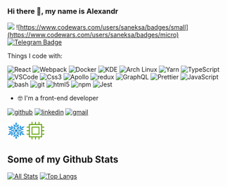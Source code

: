 ### Hi there 👋, my name is Alexandr 
![](https://komarev.com/ghpvc/?username=saneksa) ![https://www.codewars.com/users/saneksa/badges/small](https://www.codewars.com/users/saneksa/badges/micro) [![Telegram Badge](https://img.shields.io/badge/Telegram-2CA5E0?style=flat&logo=telegram&logoColor=white)](https://t.me/saneksa2)

Things I code with:
<p>
  <img alt="React" src="https://img.shields.io/badge/-React-45b8d8?style=flat-square&logo=react&logoColor=white" />
  <img alt="Webpack" src="https://img.shields.io/badge/-Webpack-47c0e1?style=flat-square&logo=webpack&logoColor=white" /> 
  <img alt="Docker" src="https://img.shields.io/badge/-Docker-46a2f1?style=flat-square&logo=docker&logoColor=white" />
  <img alt="KDE" src="https://img.shields.io/badge/-KDE-1D99F3?style=flat-square&logo=kde&logoColor=white" />
  <img alt="Arch Linux" src="https://img.shields.io/badge/-Arch Linux-1793D1?style=flat-square&logo=arch-linux&logoColor=white" />
  <img alt="Yarn" src="https://img.shields.io/badge/-Yarn-2C8EBB?style=flat-square&logo=yarn&logoColor=white" />
  <img alt="TypeScript" src="https://img.shields.io/badge/-TypeScript-007ACC?style=flat-square&logo=typescript&logoColor=white" />
  <img alt="VSCode" src="https://img.shields.io/badge/-VSCode-007ACC?style=flat-square&logo=visual-studio-code&logoColor=white" />
  <img alt="Css3" src="https://img.shields.io/badge/-Css3-2963f0?style=flat-square&logo=css3&logoColor=white" />
  <img alt="Apollo" src="https://img.shields.io/badge/-Apollo%20GraphQL-311C87?style=flat-square&logo=apollo-graphql&logoColor=white" />
  <img alt="redux" src="https://img.shields.io/badge/-Redux-764ABC?style=flat-square&logo=redux&logoColor=white" />
  <img alt="GraphQL" src="https://img.shields.io/badge/-GraphQL-E10098?style=flat-square&logo=graphql&logoColor=white" />
  <img alt="Prettier" src="https://img.shields.io/badge/-Prettier-F7B93E?style=flat-square&logo=prettier&logoColor=white" />
  <img alt="JavaScript" src="https://img.shields.io/badge/-JavaScript-F7DF1E?style=flat-square&logo=javascript&logoColor=white" />
  <img alt="bash" src="https://img.shields.io/badge/-bash-4EAA25?style=flat-square&logo=gnu-bash&logoColor=white" />
  <img alt="git" src="https://img.shields.io/badge/-Git-F05032?style=flat-square&logo=git&logoColor=white" />
  <img alt="html5" src="https://img.shields.io/badge/-HTML5-E34F26?style=flat-square&logo=html5&logoColor=white" />
  <img alt="npm" src="https://img.shields.io/badge/-NPM-CB3837?style=flat-square&logo=npm&logoColor=white" />
  <img alt="Jest" src="https://img.shields.io/badge/-Jest-C21325?style=flat-square&logo=jest&logoColor=white" />
</p>

- 🤓 I'm a front-end developer


[<img src='https://cdn.jsdelivr.net/npm/simple-icons@3.0.1/icons/github.svg' alt='github' height='40'>](https://github.com/saneksa)  [<img src='https://cdn.jsdelivr.net/npm/simple-icons@3.0.1/icons/linkedin.svg' alt='linkedin' height='40'>](https://www.linkedin.com/in/alexandr-petyaykin)  [<img src='https://cdn.jsdelivr.net/npm/simple-icons@3.0.1/icons/gmail.svg' alt='gmail' height='40'>](mailto:saneksa2@gmail.com)  

<a href='https://archiveprogram.github.com/'><img src='https://raw.githubusercontent.com/acervenky/animated-github-badges/master/assets/acbadge.gif' width='40' height='40'></a> <a href='https://docs.github.com/en/developers'><img src='https://raw.githubusercontent.com/acervenky/animated-github-badges/master/assets/devbadge.gif' width='40' height='40'></a> 

## Some of my Github Stats
[![All Stats](https://github-readme-stats-axpwmfcg3.vercel.app/api?username=saneksa&show_icons=true&include_all_commits=true&count_private=true&hide=contribs)](https://github.com/saneksa/github-readme-stats)
[![Top Langs](https://github-readme-stats-axpwmfcg3.vercel.app/api/top-langs/?username=saneksa&layout=compact)](https://github.com/saneksa/github-readme-stats)


